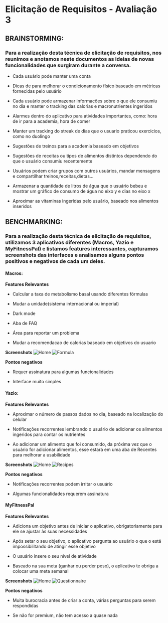 # Elicitação de Requisitos - Avaliação 3

## BRAINSTORMING:

### Para a realização desta técnica de elicitação de requisitos, nos reunimos e anotamos neste documentos as ideias de novas funcionalidades que surgiram durante a conversa. 

- Cada usuário pode manter uma conta

- Dicas de para melhorar o condicionamento físico baseado em métricas fornecidas pelo usuário

- Cada usuário pode armazenar informacões sobre o que ele consumiu no dia e manter o tracking das calorias e macronutrientes ingeridos

- Alarmes dentro do aplicativo para atividades importantes, como: hora de ir para a academia, hora de comer

- Manter um tracking do streak de dias que o usuario praticou exercicios, como no duolingo

- Sugestões de treinos para a academia baseado em objetivos

- Sugestões de receitas ou tipos de alimentos distintos dependendo do que o usuário consumiu recentemente

- Usuários podem criar grupos com outros usuários, mandar mensagens e compartilhar treinos,receitas,dietas...

- Armazenar a quantidade de litros de água que o usuário bebeu e mostrar um gráfico de consumo de água no eixo y e dias no eixo x

- Aproximar as vitaminas ingeridas pelo usuário, baseado nos alimentos inseridos


## BENCHMARKING:

### Para a realização desta técnica de elicitação de requisitos, utilizamos 3 aplicativos diferentes (Macros, Yazio e MyFitnessPal) e listamos features interessantes, capturamos screenshots das interfaces e analisamos alguns pontos positivos e negativos de cada um deles.

#### Macros:

**Features Relevantes**

- Calcular a taxa de metabolismo basal usando diferentes fórmulas

- Mudar a unidade(sistema internacional ou imperial)

- Dark mode

- Aba de FAQ

- Área para reportar um problema

- Mudar a recomendacao de calorias baseado em objetivos do usuario

**Screenshots**
![Home](https://drive.google.com/file/d/1G6ehFbZ0zIA1mPVcF2Xu5HXEvGDgek7a/view)
![Formula](https://drive.google.com/file/d/10q4dWo9hI5a6CSzEyciMAwpL8M2ncSJQ/view)


**Pontos negativos**
- Requer assinatura para algumas funcionalidades

- Interface muito simples

#### Yazio:

**Features Relevantes**

- Aproximar o número de passos dados no dia, baseado na localização do celular

- Notificações recorrentes lembrando o usuário de adicionar os alimentos ingeridos para contar os nutrientes

- Ao adicionar um alimento  que foi consumido, da próxima vez que o usuário for adicionar alimentos, esse estará em uma aba de Recentes para melhorar a usabilidade

**Screenshots**
![Home](https://drive.google.com/file/d/1UPz08nUCPgJMsDdDfvRgMvBUDNca03oJ/view)
![Recipes](https://drive.google.com/file/d/1hfZ25rYZHrROZu7hWhOOq_LrEDS1Y0Bi/view)

**Pontos negativos**
- Notificações recorrentes podem irritar o usuário

- Algumas funcionalidades requerem assinatura

#### MyFitnessPal

**Features Relevantes**

- Adiciona um objetivo antes de iniciar o aplicativo, obrigatoriamente para ele se ajustar às suas necessidades

- Após setar o seu objetivo, o aplicativo pergunta ao usuário o que o está impossibilitando de atingir esse objetivo

- O usuário insere o seu nível de atividade

- Baseado na sua meta (ganhar ou perder peso), o aplicativo te obriga a colocar uma meta semanal

**Screenshots**
![Home](https://drive.google.com/file/d/1IZGUoDzlEvaN47mwmUz5ZuQll5eJPCiX/view)
![Questionnaire](https://drive.google.com/file/d/16AnHEFiGYrht9FkC6y-VjFsmVKJGygOR/view)

**Pontos negativos**
- Muita burocracia antes de criar a conta, várias perguntas para serem respondidas

- Se não for premium, não tem acesso a quase nada